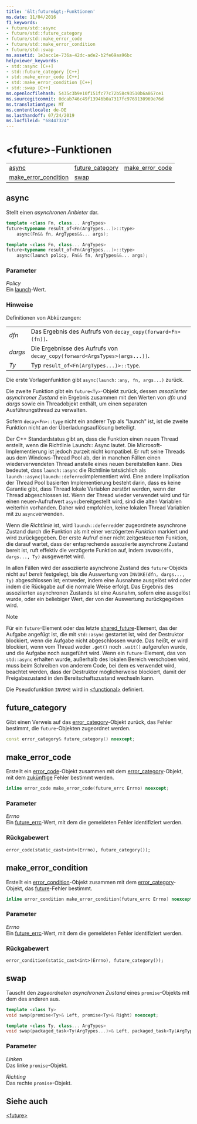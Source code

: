 ```yaml
---
title: '&lt;future&gt;-Funktionen'
ms.date: 11/04/2016
f1_keywords:
- future/std::async
- future/std::future_category
- future/std::make_error_code
- future/std::make_error_condition
- future/std::swap
ms.assetid: 1e3acc1e-736a-42dc-ade2-b2fe69aa96bc
helpviewer_keywords:
- std::async [C++]
- std::future_category [C++]
- std::make_error_code [C++]
- std::make_error_condition [C++]
- std::swap [C++]
ms.openlocfilehash: 5435c3b9e10f151fc77c72b58c93510b6a867ce1
ms.sourcegitcommit: 0dcab746c49f13946b0a7317fc9769130969e76d
ms.translationtype: MT
ms.contentlocale: de-DE
ms.lasthandoff: 07/24/2019
ms.locfileid: "68447324"
---
```

# <a name="ltfuturegt-functions"></a>&lt;future&gt;-Funktionen

||||
|-|-|-|
|[async](#async)|[future_category](#future_category)|[make_error_code](#make_error_code)|
|[make_error_condition](#make_error_condition)|[swap](#swap)|

## <a name="async"></a> async

Stellt einen *asynchronen Anbieter* dar.

```cpp
template <class Fn, class... ArgTypes>
future<typename result_of<Fn(ArgTypes...)>::type>
    async(Fn&& fn, ArgTypes&&... args);

template <class Fn, class... ArgTypes>
future<typename result_of<Fn(ArgTypes...)>::type>
    async(launch policy, Fn&& fn, ArgTypes&&... args);
```

### <a name="parameters"></a>Parameter

*Policy*\
Ein [launch](../standard-library/future-enums.md#launch)-Wert.

### <a name="remarks"></a>Hinweise

Definitionen von Abkürzungen:

|||
|-|-|
|*dfn*|Das Ergebnis des Aufrufs von `decay_copy(forward<Fn>(fn))`.|
|*dargs*|Die Ergebnisse des Aufrufs von `decay_copy(forward<ArgsTypes>(args...))`.|
|*Ty*|Typ `result_of<Fn(ArgTypes...)>::type`.|

Die erste Vorlagenfunktion gibt `async(launch::any, fn, args...)` zurück.

Die zweite Funktion gibt ein `future<Ty>`-Objekt zurück, dessen *assoziierter asynchroner Zustand* ein Ergebnis zusammen mit den Werten von *dfn* und *dargs* sowie ein Threadobjekt enthält, um einen separaten Ausführungsthread zu verwalten.

Sofern `decay<Fn>::type` nicht ein anderer Typ als "launch" ist, ist die zweite Funktion nicht an der Überladungsauflösung beteiligt.

Der C++ Standardstatus gibt an, dass die Funktion einen neuen Thread erstellt, wenn die Richtlinie Launch:: Async lautet. Die Microsoft-Implementierung ist jedoch zurzeit nicht kompatibel. Er ruft seine Threads aus dem Windows-Thread Pool ab, der in manchen Fällen einen wiederverwendeten Thread anstelle eines neuen bereitstellen kann. Dies bedeutet, dass `launch::async` die Richtlinie tatsächlich als `launch::async|launch::deferred`implementiert wird.  Eine andere Implikation der Thread Pool basierten Implementierung besteht darin, dass es keine Garantie gibt, dass Thread lokale Variablen zerstört werden, wenn der Thread abgeschlossen ist. Wenn der Thread wieder verwendet wird und für einen neuen-Aufrufwert `async`bereitgestellt wird, sind die alten Variablen weiterhin vorhanden. Daher wird empfohlen, keine lokalen Thread Variablen mit zu `async`verwenden.

Wenn die *Richtlinie* ist, wird `launch::deferred`der zugeordnete asynchrone Zustand durch die Funktion als mit einer verzögerten *Funktion* markiert und wird zurückgegeben. Der erste Aufruf einer nicht zeitgesteuerten Funktion, die darauf wartet, dass der entsprechende assoziierte asynchrone Zustand bereit ist, ruft effektiv die verzögerte Funktion auf, indem `INVOKE(dfn, dargs..., Ty)` ausgewertet wird.

In allen Fällen wird der assoziierte asynchrone Zustand des `future`-Objekts nicht auf *bereit* festgelegt, bis die Auswertung von `INVOKE(dfn, dargs..., Ty)` abgeschlossen ist; entweder, indem eine Ausnahme ausgelöst wird oder indem die Rückgabe auf die normale Weise erfolgt. Das Ergebnis des assoziierten asynchronen Zustands ist eine Ausnahm, sofern eine ausgelöst wurde, oder ein beliebiger Wert, der von der Auswertung zurückgegeben wird.

> [!NOTE]
> Für ein `future`-Element oder das letzte [shared_future](../standard-library/shared-future-class.md)-Element, das der Aufgabe angefügt ist, die mit `std::async` gestartet ist, wird der Destruktor blockiert, wenn die Aufgabe nicht abgeschlossen wurde. Das heißt, er wird blockiert, wenn vom Thread weder `.get()` noch `.wait()` aufgerufen wurde, und die Aufgabe noch ausgeführt wird. Wenn ein `future`-Element, das von `std::async` erhalten wurde, außerhalb des lokalen Bereich verschoben wird, muss beim Schreiben von anderem Code, bei dem es verwendet wird, beachtet werden, dass der Destruktor möglicherweise blockiert, damit der Freigabezustand in den Bereitschaftszustand wechseln kann.

Die Pseudofunktion `INVOKE` wird in [\<functional>](../standard-library/functional.md) definiert.

## <a name="future_category"></a> future_category

Gibt einen Verweis auf das [error_category](../standard-library/error-category-class.md)-Objekt zurück, das Fehler bestimmt, die `future`-Objekten zugeordnet werden.

```cpp
const error_category& future_category() noexcept;
```

## <a name="make_error_code"></a> make_error_code

Erstellt ein [error_code](../standard-library/error-code-class.md)-Objekt zusammen mit dem [error_category](../standard-library/error-category-class.md)-Objekt, mit dem [zukünftige](../standard-library/future-class.md) Fehler bestimmt werden.

```cpp
inline error_code make_error_code(future_errc Errno) noexcept;
```

### <a name="parameters"></a>Parameter

*Errno*\
Ein [future_errc](../standard-library/future-enums.md#future_errc)-Wert, mit dem die gemeldeten Fehler identifiziert werden.

### <a name="return-value"></a>Rückgabewert

`error_code(static_cast<int>(Errno), future_category());`

## <a name="make_error_condition"></a> make_error_condition

Erstellt ein [error_condition](../standard-library/error-condition-class.md)-Objekt zusammen mit dem [error_category](../standard-library/error-category-class.md)-Objekt, das [future](../standard-library/future-class.md)-Fehler bestimmt.

```cpp
inline error_condition make_error_condition(future_errc Errno) noexcept;
```

### <a name="parameters"></a>Parameter

*Errno*\
Ein [future_errc](../standard-library/future-enums.md#future_errc)-Wert, mit dem die gemeldeten Fehler identifiziert werden.

### <a name="return-value"></a>Rückgabewert

`error_condition(static_cast<int>(Errno), future_category());`

## <a name="swap"></a>  swap

Tauscht den *zugeordneten asynchronen Zustand* eines `promise`-Objekts mit dem des anderen aus.

```cpp
template <class Ty>
void swap(promise<Ty>& Left, promise<Ty>& Right) noexcept;

template <class Ty, class... ArgTypes>
void swap(packaged_task<Ty(ArgTypes...)>& Left, packaged_task<Ty(ArgTypes...)>& Right) noexcept;
```

### <a name="parameters"></a>Parameter

*Linken*\
Das linke `promise`-Objekt.

*Richting*\
Das rechte `promise`-Objekt.

## <a name="see-also"></a>Siehe auch

[\<future>](../standard-library/future.md)

